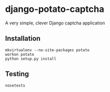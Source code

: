django-potato-captcha
=====================
A very simple, clever Django captcha application


Installation
------------

    mkvirtualenv --no-site-packages potato
    workon potato
    python setup.py install


Testing
-------

    nosetests
